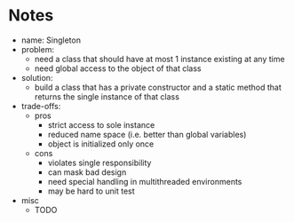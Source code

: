 # Notes

- name: Singleton
- problem:
  - need a class that should have at most 1 instance existing at any time
  - need global access to the object of that class
- solution:
  - build a class that has a private constructor and a static method that returns the single instance of that class
- trade-offs:
  - pros
    - strict access to sole instance
    - reduced name space (i.e. better than global variables)
    - object is initialized only once
  - cons
    - violates single responsibility
    - can mask bad design
    - need special handling in multithreaded environments
    - may be hard to unit test
- misc
  - TODO
